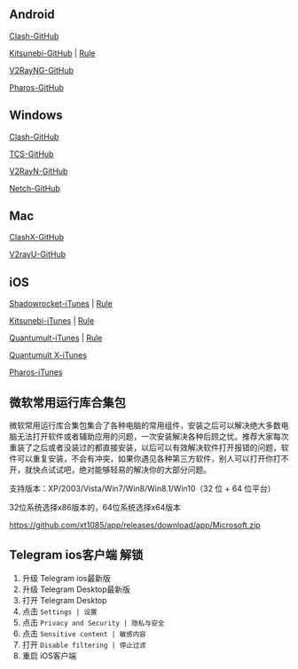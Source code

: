 ## Android

[Clash-GitHub](https://github.com/xt1085/app/releases/tag/app)

[Kitsunebi-GitHub](https://github.com/xt1085/app/releases/tag/app) \| [Rule](https://raw.githubusercontent.com/ConnersHua/Profiles/master/Kitsunebi/Pro.conf)

[V2RayNG-GitHub](https://github.com/2dust/v2rayNG/releases/latest)

[Pharos-GitHub](https://github.com/PharosVip/Pharos-Android-Test/releases/latest)

## Windows

[Clash-GitHub](https://github.com/Fndroid/clash_for_windows_pkg/releases/latest)

[TCS-GitHub](https://github.com/KevinZonda/trojan-client-slim/releases/latest)

[V2RayN-GitHub](https://github.com/2dust/v2rayN/releases/latest)

[Netch-GitHub](https://github.com/NetchX/Netch/releases/latest)

## Mac

[ClashX-GitHub](https://github.com/yichengchen/clashX/releases/latest)

[V2rayU-GitHub](https://github.com/yanue/V2rayU/releases/latest)

## iOS

[Shadowrocket-iTunes](https://apps.apple.com/us/app/shadowrocket/id932747118) \| [Rule](https://raw.githubusercontent.com/ConnersHua/Profiles/master/Shadow/Pro.conf)

[Kitsunebi-iTunes](https://itunes.apple.com/us/app/kitsunebi-proxy-utility/id1446584073?mt=8) \| [Rule](https://raw.githubusercontent.com/ConnersHua/Profiles/master/Kitsunebi/Pro.conf)

[Quantumult-iTunes](https://itunes.apple.com/us/app/quantumult/id1252015438?mt=8) \| [Rule](https://raw.githubusercontent.com/ConnersHua/Profiles/master/Quantumult/Pro.conf)

[Quantumult X-iTunes](https://apps.apple.com/us/app/quantumult-x/id1443988620) 

[Pharos-iTunes](https://apps.apple.com/us/app/pharos-pro/id1456610173)


## 微软常用运行库合集包

微软常用运行库合集包集合了各种电脑的常用组件，安装之后可以解决绝大多数电脑无法打开软件或者辅助应用的问题，一次安装解决各种后顾之忧。推荐大家每次重装了之后或者没装过的都直接安装，以后可以有效解决软件打开报错的问题，软件可以重复安装，不会有冲突，如果你遇见各种第三方软件，别人可以打开你打不开，就快点试试吧，绝对能够轻易的解决你的大部分问题。

支持版本：XP/2003/Vista/Win7/Win8/Win8.1/Win10（32 位 + 64 位平台）

32位系统选择x86版本的，64位系统选择x64版本

https://github.com/xt1085/app/releases/download/app/Microsoft.zip

## Telegram ios客户端 解锁

1.  升级 Telegram ios最新版
2.  升级 Telegram Desktop最新版
3.  打开 Telegram Desktop
4.  点击 `Settings | 设置`
5.  点击 `Privacy and Security | 隐私与安全`
6.  点击 `Sensitive content | 敏感内容`
7.  打开 `Disable filtering | 停止过滤`
8.  重启 iOS客户端
